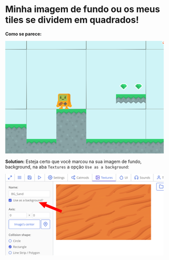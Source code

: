 # Minha imagem de fundo ou os meus tiles se dividem em quadrados!

**Como se parece:**

![](./../images/ts_TearedBackgroundExample.png)

**Solution:** Esteja certo que você marcou na sua imagem de fundo, background, na aba `Textures` a opção `Use as a background`:

![](./../images/ts_TearedBackground.png)
